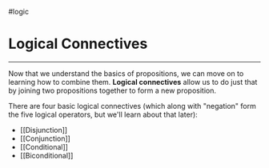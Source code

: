 #logic
# Logical Connectives
---
Now that we understand the basics of propositions, we can move on to learning how to combine them. **Logical connectives** allow us to do just that by joining two propositions together to form a new proposition.

There are four basic logical connectives (which along with "negation" form the five logical operators, but we'll learn about that later):

- [[Disjunction]]
- [[Conjunction]]
- [[Conditional]]
- [[Biconditional]]

